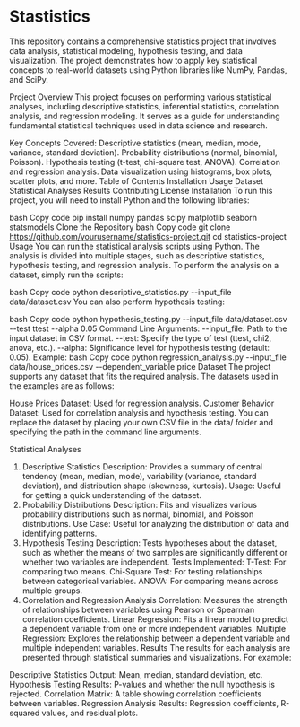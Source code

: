 # Stastistics


This repository contains a comprehensive statistics project that involves data analysis, statistical modeling, hypothesis testing, and data visualization. The project demonstrates how to apply key statistical concepts to real-world datasets using Python libraries like NumPy, Pandas, and SciPy.

Project Overview
This project focuses on performing various statistical analyses, including descriptive statistics, inferential statistics, correlation analysis, and regression modeling. It serves as a guide for understanding fundamental statistical techniques used in data science and research.

Key Concepts Covered:
Descriptive statistics (mean, median, mode, variance, standard deviation).
Probability distributions (normal, binomial, Poisson).
Hypothesis testing (t-test, chi-square test, ANOVA).
Correlation and regression analysis.
Data visualization using histograms, box plots, scatter plots, and more.
Table of Contents
Installation
Usage
Dataset
Statistical Analyses
Results
Contributing
License
Installation
To run this project, you will need to install Python and the following libraries:

bash
Copy code
pip install numpy pandas scipy matplotlib seaborn statsmodels
Clone the Repository
bash
Copy code
git clone https://github.com/yourusername/statistics-project.git
cd statistics-project
Usage
You can run the statistical analysis scripts using Python. The analysis is divided into multiple stages, such as descriptive statistics, hypothesis testing, and regression analysis. To perform the analysis on a dataset, simply run the scripts:

bash
Copy code
python descriptive_statistics.py --input_file data/dataset.csv
You can also perform hypothesis testing:

bash
Copy code
python hypothesis_testing.py --input_file data/dataset.csv --test ttest --alpha 0.05
Command Line Arguments:
--input_file: Path to the input dataset in CSV format.
--test: Specify the type of test (ttest, chi2, anova, etc.).
--alpha: Significance level for hypothesis testing (default: 0.05).
Example:
bash
Copy code
python regression_analysis.py --input_file data/house_prices.csv --dependent_variable price
Dataset
The project supports any dataset that fits the required analysis. The datasets used in the examples are as follows:

House Prices Dataset: Used for regression analysis.
Customer Behavior Dataset: Used for correlation analysis and hypothesis testing.
You can replace the dataset by placing your own CSV file in the data/ folder and specifying the path in the command line arguments.

Statistical Analyses
1. Descriptive Statistics
Description: Provides a summary of central tendency (mean, median, mode), variability (variance, standard deviation), and distribution shape (skewness, kurtosis).
Usage: Useful for getting a quick understanding of the dataset.
2. Probability Distributions
Description: Fits and visualizes various probability distributions such as normal, binomial, and Poisson distributions.
Use Case: Useful for analyzing the distribution of data and identifying patterns.
3. Hypothesis Testing
Description: Tests hypotheses about the dataset, such as whether the means of two samples are significantly different or whether two variables are independent.
Tests Implemented:
T-Test: For comparing two means.
Chi-Square Test: For testing relationships between categorical variables.
ANOVA: For comparing means across multiple groups.
4. Correlation and Regression Analysis
Correlation: Measures the strength of relationships between variables using Pearson or Spearman correlation coefficients.
Linear Regression: Fits a linear model to predict a dependent variable from one or more independent variables.
Multiple Regression: Explores the relationship between a dependent variable and multiple independent variables.
Results
The results for each analysis are presented through statistical summaries and visualizations. For example:

Descriptive Statistics Output: Mean, median, standard deviation, etc.
Hypothesis Testing Results: P-values and whether the null hypothesis is rejected.
Correlation Matrix: A table showing correlation coefficients between variables.
Regression Analysis Results: Regression coefficients, R-squared values, and residual plots.
